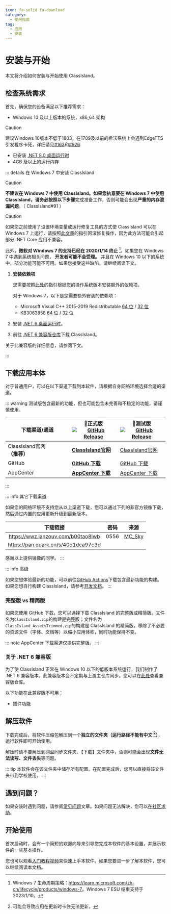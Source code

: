 ```yaml
---
icon: fa-solid fa-download
category:
  - 使用指南
tag:
  - 应用
  - 安装
---
```


# 安装与开始

本文将介绍如何安装与开始使用 ClassIsland。

## 检查系统需求

首先，确保您的设备满足以下推荐需求：

- Windows 10 及以上版本的系统，x86_64 架构
> [!caution]
> 建议Windows 10版本不低于1803，在1709及以前的希沃系统上会遇到EdgeTTS引发程序卡死，详细请见[#163](https://github.com/ClassIsland/ClassIsland/issues/163)和[#926](https://github.com/ClassIsland/ClassIsland/issues/926)
- 已安装 [.NET 8.0 桌面运行时](https://dotnet.microsoft.com/zh-cn/download/dotnet/thank-you/runtime-desktop-8.0.1-windows-x64-installer)
- 4GB 及以上的运行内存

::: details 在 Windows 7 中安装 ClassIsland

> [!caution]
> **不建议在 Windows 7 中使用 ClassIsland。**如果您执意要在 Windows 7 中使用 ClassIsland，请**务必按照以下步骤**完成准备工作，否则可能会出现**严重的内存泄漏问题**。（ ClassIsland#91 ）

> [!caution]
> 如果您之前使用了设置环境变量或运行修复工具的方式使 ClassIsland 可以在 Windows 7 上运行，请按照[此文章](./appendix/revert-win7-patching.md)的指引回滚修复操作，因为此方法可能会引起部分 .NET Core 应用不兼容。

此外，**微软对 Windows 7 的支持已经在 2020/1/14 终止** [^1]。如果您在 Windows 7 中遇到系统相关问题， **开发者可能不会受理。** 并且在 Windows 10 以下的系统中，部分功能可能不可用。如果您接受这些缺陷，请继续阅读下文。

1. **安装依赖项**

    您需要按照[此处](https://learn.microsoft.com/zh-cn/dotnet/core/install/windows?tabs=net60#additional-deps)的指引根据您的操作系统版本安装额外的依赖项。

    对于 Windows 7，以下是您需要额外安装的依赖项：

    - Microsoft Visual C++ 2015-2019 Redistributable [64 位](https://aka.ms/vs/16/release/vc_redist.x64.exe) / [32 位](https://aka.ms/vs/16/release/vc_redist.x86.exe)
    - KB3063858 [64 位](https://www.microsoft.com/download/details.aspx?id=47442) / [32 位](https://www.microsoft.com/download/details.aspx?id=47409)

2. 安装 [.NET 6 桌面运行时](https://dotnet.microsoft.com/zh-cn/download/dotnet/thank-you/runtime-desktop-6.0.33-windows-x64-installer)。
3. 前往 [.NET 6 兼容版仓库](https://github.com/ClassIsland/ClassIsland-net6/releases)下载 ClassIsland。

关于此兼容版的详细信息，请参阅下文。

:::

## 下载应用本体

对于普通用户，可以在以下渠道下载到本软件，请根据自身网络环境选择合适的渠道。

::: warning
测试版包含最新的功能，但也可能包含未完善和不稳定的功能，请谨慎使用。

| 下载渠道/通道 | **🚀正式版** <br/>[![GitHub Release](https://img.shields.io/github/v/release/HelloWRC/ClassIsland?style=flat-square&logo=GitHub&color=%233fb950)](https://github.com/HelloWRC/ClassIsland/releases/latest)  | 🚧测试版<br/>[![GitHub Release](https://img.shields.io/github/v/release/HelloWRC/ClassIsland?include_prereleases&style=flat-square&logo=GitHub&label=BETA)](https://github.com/HelloWRC/ClassIsland/releases/) |
| -- | -- | -- |
| ClassIsland官网 **（推荐）** | [**ClassIsland官网**](https://classisland.tech/download) | [ClassIsland官网](https://classisland.tech/download) |
| GitHub | [**GitHub 下载**](https://github.com/HelloWRC/ClassIsland/releases/latest) | [GitHub 下载](https://github.com/HelloWRC/ClassIsland/releases) |
| AppCenter | [**AppCenter 下载**](https://install.appcenter.ms/users/hellowrc/apps/classisland/distribution_groups/public/releases/latest) | [AppCenter 下载](https://install.appcenter.ms/users/hellowrc/apps/classisland/distribution_groups/publicbeta/releases/latest) |

:::

<a id="third-party-downloads"></a>
::: info 其它下载渠道

如果您的网络环境不支持您从以上渠道下载，您可以通过下列的非官方镜像下载，然后通过内置的应用更新升级到最新版本。

| 下载链接 | 密码 | 来源 |
|:--:|:--:|:--:|
| <https://wwz.lanzouv.com/b00tao8lwb> | 0556 | [MC_Sky](https://bilibili.com/read/cv35699004) |
| <https://pan.quark.cn/s/40d1dca97c3d> | | |

感谢以上提供镜像的同学。
:::

::: info 高级

如果您想体验最新的功能，可以前往[GitHub Actions](https://github.com/ClassIsland/ClassIsland/actions/workflows/build_release.yml)下载包含最新功能的构建。如果您想自行构建 ClassIsland，请参考[开发文档](../dev/get-started/devlopment.md)。
:::

### 完整版 vs 精简版

如果您使用 GitHub 下载，您可以选择下载 ClassIsland 的完整版或精简版。文件名为`ClassIsland.zip`的构建是完整版；文件名为`ClassIsland_AssetsTrimmed.zip`的构建是 ClassIsland 的精简版，移除了不必要的资源文件（字体、文档等）以缩小应用体积，同时功能保持不变。

::: note
AppCenter 下载渠道仅提供完整版。
:::

### 关于 .NET 6 兼容版

为了使 ClassIsland 正常在 Windows 10 以下的低版本系统运行，我们制作了 .NET 6 兼容版本。此兼容版本会不定期与上游主仓库同步。您可以在[此处](https://github.com/ClassIsland/ClassIsland-net6/)查看兼容版仓库。

以下功能在此兼容版不可用：

- 插件功能

## 解压软件

下载完成后，将软件压缩包解压到一个**独立的文件夹（运行路径不能有中文 [^2]）**，运行软件即可开始使用。

解压时请不要解压到网盘同步文件夹、【下载】文件夹中，否则可能会出现**文件无法读写、文件丢失**等问题。

::: tip
本软件会在该文件夹中储存所有配置。在配置完成后，您可以直接将该文件夹带到学校使用。
:::

## 遇到问题？

如果安装时遇到问题，请参阅[常见问题](./faq/faq.md#安装时)文章。如果问题无法解决，您可以[在社区求助](../community/README.md)。

## 开始使用

首次启动时，会有一个简短的欢迎向导来引导您完成本软件的基本设置，并展示软件的一些基本操作。

您也可以观看[入门教程视频](https://www.bilibili.com/video/BV1fA4m1A7uZ/)来快速上手本软件。如果您要进一步了解本软件，您可以继续阅读本文档。

[^1]: Windows 7 生命周期策略：<https://learn.microsoft.com/zh-cn/lifecycle/products/windows-7>。Windows 7 ESU 结束支持于 2023/1/10。
[^2]: 可能会导致应用在更新时卡住无法更新。
